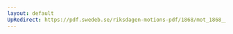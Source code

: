 ```yaml
---
layout: default
UpRedirect: https://pdf.swedeb.se/riksdagen-motions-pdf/1868/mot_1868__ak__00106/mot_1868__ak__00106_002.pdf
---
```

